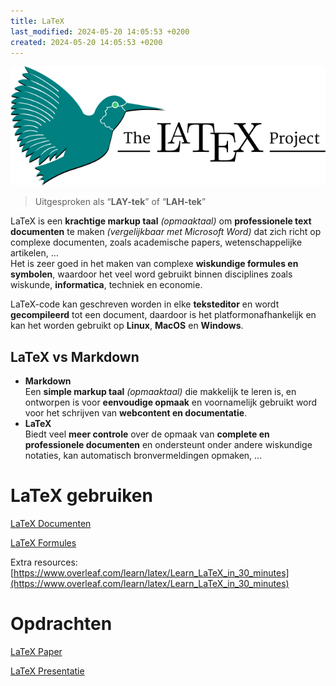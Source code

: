 ```yaml
---
title: LaTeX
last_modified: 2024-05-20 14:05:53 +0200
created: 2024-05-20 14:05:53 +0200
---
```


![LaTeX logo](images/LaTeX-logo.svg)

> Uitgesproken als “**LAY-tek**” of “**LAH-tek**”

LaTeX is een **krachtige markup taal** *(opmaaktaal)* om **professionele text documenten** te maken *(vergelijkbaar met Microsoft Word)* dat zich richt op complexe documenten, zoals academische papers, wetenschappelijke artikelen, ...  
Het is zeer goed in het maken van complexe **wiskundige formules en symbolen**, waardoor het veel word gebruikt binnen disciplines zoals wiskunde, **informatica**, techniek en economie.

LaTeX-code kan geschreven worden in elke **teksteditor** en wordt **gecompileerd** tot een document, daardoor is het platformonafhankelijk en kan het worden gebruikt op **Linux**, **MacOS** en **Windows**.

## LaTeX vs Markdown

- **Markdown**  
	Een **simple markup taal** *(opmaaktaal)* die makkelijk te leren is, en ontworpen is voor **eenvoudige opmaak** en voornamelijk gebruikt word voor het schrijven van **webcontent en documentatie**.  
- **LaTeX**  
	Biedt veel **meer controle** over de opmaak van **complete en professionele documenten** en ondersteunt onder andere wiskundige notaties, kan automatisch bronvermeldingen opmaken, ...

# LaTeX gebruiken

[LaTeX Documenten](LaTeX-Documenten)

[LaTeX Formules](LaTeX-Formules)

Extra resources: [https://www.overleaf.com/learn/latex/Learn_LaTeX_in_30_minutes](https://www.overleaf.com/learn/latex/Learn_LaTeX_in_30_minutes)

# Opdrachten

[LaTeX Paper](LaTeX-Paper)

[LaTeX Presentatie](LaTeX-Presentatie)